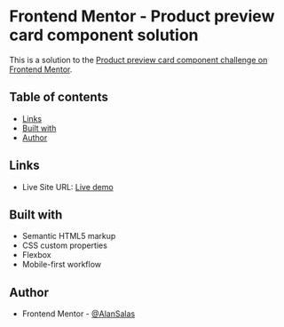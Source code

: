 # Frontend Mentor - Product preview card component solution

This is a solution to the [Product preview card component challenge on Frontend Mentor](https://www.frontendmentor.io/challenges/product-preview-card-component-GO7UmttRfa).

## Table of contents

- [Links](#links)
- [Built with](#built-with)
- [Author](#author)

## Links

- Live Site URL: [Live demo](https://card-product-component-kyuavhzkp-alansalas.vercel.app/)

## Built with

- Semantic HTML5 markup
- CSS custom properties
- Flexbox
- Mobile-first workflow

## Author

<!-- - Website - [Add your name here](https://www.your-site.com) -->

- Frontend Mentor - [@AlanSalas](https://www.frontendmentor.io/profile/AlanSalas)
<!-- - Twitter - [@yourusername](https://www.twitter.com/yourusername) -->
